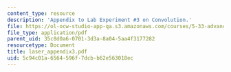 ```yaml
---
content_type: resource
description: 'Appendix to Lab Experiment #3 on Convolution.'
file: https://ol-ocw-studio-app-qa.s3.amazonaws.com/courses/5-33-advanced-chemical-experimentation-and-instrumentation-fall-2007/5c94c01a6564596f7dcbb62e563018ec_laser_appendix3.pdf
file_type: application/pdf
parent_uid: 35c8d0a6-0701-3d3a-8a04-5aa4f3177282
resourcetype: Document
title: laser_appendix3.pdf
uid: 5c94c01a-6564-596f-7dcb-b62e563018ec
---
```

